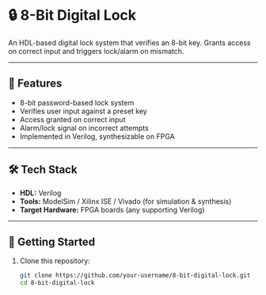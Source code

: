 # 🔒 8-Bit Digital Lock

An HDL-based digital lock system that verifies an 8-bit key. Grants access on correct input and triggers lock/alarm on mismatch.  

---

## 📌 Features
- 8-bit password-based lock system  
- Verifies user input against a preset key  
- Access granted on correct input  
- Alarm/lock signal on incorrect attempts  
- Implemented in Verilog, synthesizable on FPGA  

---

## 🛠 Tech Stack
- **HDL:** Verilog  
- **Tools:** ModelSim / Xilinx ISE / Vivado (for simulation & synthesis)  
- **Target Hardware:** FPGA boards (any supporting Verilog)  

---

## 🚀 Getting Started
1. Clone this repository:  
   ```bash
   git clone https://github.com/your-username/8-bit-digital-lock.git
   cd 8-bit-digital-lock
